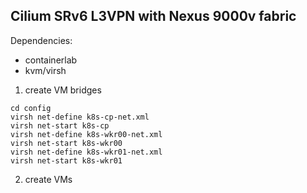 ## Cilium SRv6 L3VPN with Nexus 9000v fabric

Dependencies:
 - containerlab
 - kvm/virsh

1. create VM bridges
```
cd config
virsh net-define k8s-cp-net.xml
virsh net-start k8s-cp
virsh net-define k8s-wkr00-net.xml
virsh net-start k8s-wkr00
virsh net-define k8s-wkr01-net.xml
virsh net-start k8s-wkr01
```

2. create VMs
```
